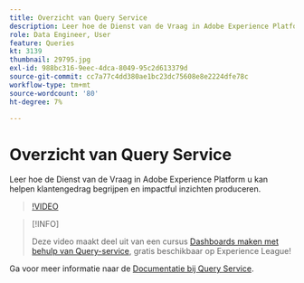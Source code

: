 ```yaml
---
title: Overzicht van Query Service
description: Leer hoe de Dienst van de Vraag in Adobe Experience Platform u kan helpen klantengedrag begrijpen en impactful inzichten produceren.
role: Data Engineer, User
feature: Queries
kt: 3139
thumbnail: 29795.jpg
exl-id: 988bc316-9eec-4dca-8049-95c2d613379d
source-git-commit: cc7a77c4dd380ae1bc23dc75608e8e2224dfe78c
workflow-type: tm+mt
source-wordcount: '80'
ht-degree: 7%

---
```


# Overzicht van Query Service

Leer hoe de Dienst van de Vraag in Adobe Experience Platform u kan helpen klantengedrag begrijpen en impactful inzichten produceren.

>[!VIDEO](https://video.tv.adobe.com/v/29795?quality=12&learn=on)

>[!INFO]
>
> Deze video maakt deel uit van een cursus [Dashboards maken met behulp van Query-service](https://experienceleague.adobe.com/?recommended=ExperiencePlatform-D-1-2021.1.qsvc.dash), gratis beschikbaar op Experience League!

Ga voor meer informatie naar de [Documentatie bij Query Service](https://experienceleague.adobe.com/docs/experience-platform/query/home.html?lang=nl).
